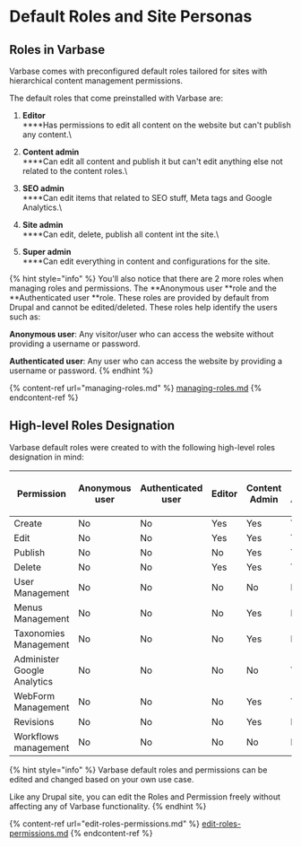 # Default Roles and Site Personas

## Roles in Varbase

Varbase comes with preconfigured default roles tailored for sites with hierarchical content management permissions.

The default roles that come preinstalled with Varbase are:

1. **Editor**\
   ****Has permissions to edit all content on the website but can't publish any content.\

2. **Content admin**\
   ****Can edit all content and publish it but can't edit anything else not related to the content roles.\

3. **SEO admin**\
   ****Can edit items that related to SEO stuff, Meta tags and Google Analytics.\

4. **Site admin**\
   ****Can edit, delete, publish all content int the site.\

5. **Super admin**\
   ****Can edit everything in content and configurations for the site.

{% hint style="info" %}
You'll also notice that there are 2 more roles when managing roles and permissions. The **Anonymous user **role and the **Authenticated user **role. These roles are provided by default from Drupal and cannot be edited/deleted. These roles help identify the users such as:

**Anonymous user**: Any visitor/user who can access the website without providing a username or password.

**Authenticated user**: Any user who can access the website by providing a username or password.
{% endhint %}

{% content-ref url="managing-roles.md" %}
[managing-roles.md](managing-roles.md)
{% endcontent-ref %}



## High-level Roles Designation

Varbase default roles were created to with the following high-level roles designation in mind:

| Permission                  | <p></p><p>Anonymous user</p> | <p></p><p>Authenticated user</p> | <p></p><p>Editor</p> | <p></p><p>Content Admin</p> | <p></p><p>SEO Admin</p> | <p></p><p>Site Admin</p> | <p></p><p>Super Admin</p> |
| --------------------------- | ---------------------------- | -------------------------------- | -------------------- | --------------------------- | ----------------------- | ------------------------ | ------------------------- |
| Create                      | No                           | No                               | Yes                  | Yes                         | Yes                     | Yes                      | Yes                       |
| Edit                        | No                           | No                               | Yes                  | Yes                         | Yes                     | Yes                      | Yes                       |
| Publish                     | No                           | No                               | No                   | Yes                         | Yes                     | Yes                      | Yes                       |
| Delete                      | No                           | No                               | Yes                  | Yes                         | Yes                     | Yes                      | Yes                       |
| User Management             | No                           | No                               | No                   | No                          | No                      | Yes                      | Yes                       |
| Menus Management            | No                           | No                               | No                   | Yes                         | No                      | Yes                      | Yes                       |
| Taxonomies Management       | No                           | No                               | No                   | Yes                         | No                      | Yes                      | Yes                       |
| Administer Google Analytics | No                           | No                               | No                   | No                          | Yes                     | Yes                      | Yes                       |
| WebForm Management          | No                           | No                               | No                   | Yes                         | Yes                     | Yes                      | Yes                       |
| Revisions                   | No                           | No                               | No                   | Yes                         | No                      | Yes                      | Yes                       |
| Workflows management        | No                           | No                               | No                   | No                          | No                      | No                       | Yes                       |

{% hint style="info" %}
Varbase default roles and permissions can be edited and changed based on your own use case.&#x20;

Like any Drupal site, you can edit the Roles and Permission freely without affecting any of Varbase functionality.
{% endhint %}

{% content-ref url="edit-roles-permissions.md" %}
[edit-roles-permissions.md](edit-roles-permissions.md)
{% endcontent-ref %}



